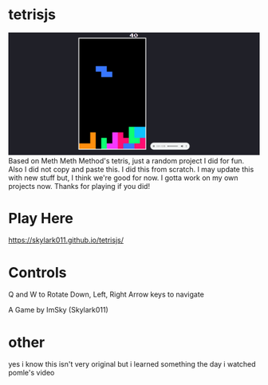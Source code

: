 # tetrisjs
![](screencapture-skylark011-github-io-tetrisjs-2020-03-06-23_13_03.png)
Based on Meth Meth Method's tetris, just a random project I did for fun.
Also I did not copy and paste this. I did this from scratch. 
I may update this with new stuff but, I think we're good for now. I gotta work on my own projects now. Thanks for playing if you did!

# Play Here
https://skylark011.github.io/tetrisjs/

# Controls
Q and W to Rotate 
Down, Left, Right Arrow keys to navigate

A Game by ImSky (Skylark011)

# other
yes i know this isn't very original but i learned something the day i watched pomle's video
